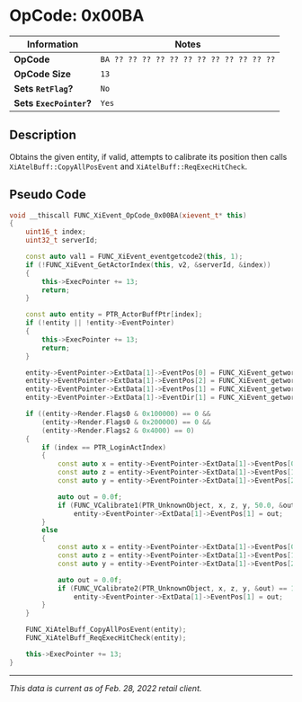 # OpCode: 0x00BA

| Information               | Notes |
|---                        |---    |
| **OpCode**                | `BA ?? ?? ?? ?? ?? ?? ?? ?? ?? ?? ?? ??` |
| **OpCode Size**           | `13`  |
| **Sets `RetFlag`?**       | `No`  |
| **Sets `ExecPointer`?**   | `Yes` |

## Description

Obtains the given entity, if valid, attempts to calibrate its position then calls `XiAtelBuff::CopyAllPosEvent` and `XiAtelBuff::ReqExecHitCheck`.

## Pseudo Code

```cpp
void __thiscall FUNC_XiEvent_OpCode_0x00BA(xievent_t* this)
{
    uint16_t index;
    uint32_t serverId;

    const auto val1 = FUNC_XiEvent_eventgetcode2(this, 1);
    if (!FUNC_XiEvent_GetActorIndex(this, v2, &serverId, &index))
    {
        this->ExecPointer += 13;
        return;
    }

    const auto entity = PTR_ActorBuffPtr[index];
    if (!entity || !entity->EventPointer)
    {
        this->ExecPointer += 13;
        return;
    }

    entity->EventPointer->ExtData[1]->EventPos[0] = FUNC_XiEvent_getworkofs_(this, 5) * 0.001;
    entity->EventPointer->ExtData[1]->EventPos[2] = FUNC_XiEvent_getworkofs_(this, 7) * 0.001;
    entity->EventPointer->ExtData[1]->EventPos[1] = FUNC_XiEvent_getworkofs_(this, 9) * 0.001;
    entity->EventPointer->ExtData[1]->EventDir[1] = FUNC_XiEvent_getworkofs_(this, 11) * 6.283 * 0.00024414062;

    if ((entity->Render.Flags0 & 0x100000) == 0 &&
        (entity->Render.Flags0 & 0x200000) == 0 &&
        (entity->Render.Flags2 & 0x4000) == 0)
    {
        if (index == PTR_LoginActIndex)
        {
            const auto x = entity->EventPointer->ExtData[1]->EventPos[0];
            const auto z = entity->EventPointer->ExtData[1]->EventPos[1];
            const auto y = entity->EventPointer->ExtData[1]->EventPos[2];

            auto out = 0.0f;
            if (FUNC_VCalibrate1(PTR_UnknownObject, x, z, y, 50.0, &out) == 1)
                entity->EventPointer->ExtData[1]->EventPos[1] = out;
        }
        else
        {
            const auto x = entity->EventPointer->ExtData[1]->EventPos[0];
            const auto z = entity->EventPointer->ExtData[1]->EventPos[1];
            const auto y = entity->EventPointer->ExtData[1]->EventPos[2];

            auto out = 0.0f;
            if (FUNC_VCalibrate2(PTR_UnknownObject, x, z, y, &out) == 1)
                entity->EventPointer->ExtData[1]->EventPos[1] = out;
        }
    }

    FUNC_XiAtelBuff_CopyAllPosEvent(entity);
    FUNC_XiAtelBuff_ReqExecHitCheck(entity);

    this->ExecPointer += 13;
}
```

---

_This data is current as of Feb. 28, 2022 retail client._